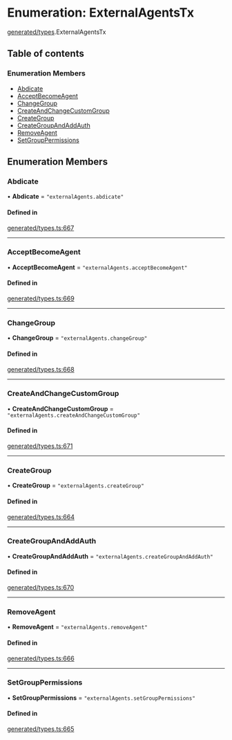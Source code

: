 # Enumeration: ExternalAgentsTx

[generated/types](../wiki/generated.types).ExternalAgentsTx

## Table of contents

### Enumeration Members

- [Abdicate](../wiki/generated.types.ExternalAgentsTx#abdicate)
- [AcceptBecomeAgent](../wiki/generated.types.ExternalAgentsTx#acceptbecomeagent)
- [ChangeGroup](../wiki/generated.types.ExternalAgentsTx#changegroup)
- [CreateAndChangeCustomGroup](../wiki/generated.types.ExternalAgentsTx#createandchangecustomgroup)
- [CreateGroup](../wiki/generated.types.ExternalAgentsTx#creategroup)
- [CreateGroupAndAddAuth](../wiki/generated.types.ExternalAgentsTx#creategroupandaddauth)
- [RemoveAgent](../wiki/generated.types.ExternalAgentsTx#removeagent)
- [SetGroupPermissions](../wiki/generated.types.ExternalAgentsTx#setgrouppermissions)

## Enumeration Members

### Abdicate

• **Abdicate** = ``"externalAgents.abdicate"``

#### Defined in

[generated/types.ts:667](https://github.com/PolymathNetwork/polymesh-sdk/blob/c37bc05d/src/generated/types.ts#L667)

___

### AcceptBecomeAgent

• **AcceptBecomeAgent** = ``"externalAgents.acceptBecomeAgent"``

#### Defined in

[generated/types.ts:669](https://github.com/PolymathNetwork/polymesh-sdk/blob/c37bc05d/src/generated/types.ts#L669)

___

### ChangeGroup

• **ChangeGroup** = ``"externalAgents.changeGroup"``

#### Defined in

[generated/types.ts:668](https://github.com/PolymathNetwork/polymesh-sdk/blob/c37bc05d/src/generated/types.ts#L668)

___

### CreateAndChangeCustomGroup

• **CreateAndChangeCustomGroup** = ``"externalAgents.createAndChangeCustomGroup"``

#### Defined in

[generated/types.ts:671](https://github.com/PolymathNetwork/polymesh-sdk/blob/c37bc05d/src/generated/types.ts#L671)

___

### CreateGroup

• **CreateGroup** = ``"externalAgents.createGroup"``

#### Defined in

[generated/types.ts:664](https://github.com/PolymathNetwork/polymesh-sdk/blob/c37bc05d/src/generated/types.ts#L664)

___

### CreateGroupAndAddAuth

• **CreateGroupAndAddAuth** = ``"externalAgents.createGroupAndAddAuth"``

#### Defined in

[generated/types.ts:670](https://github.com/PolymathNetwork/polymesh-sdk/blob/c37bc05d/src/generated/types.ts#L670)

___

### RemoveAgent

• **RemoveAgent** = ``"externalAgents.removeAgent"``

#### Defined in

[generated/types.ts:666](https://github.com/PolymathNetwork/polymesh-sdk/blob/c37bc05d/src/generated/types.ts#L666)

___

### SetGroupPermissions

• **SetGroupPermissions** = ``"externalAgents.setGroupPermissions"``

#### Defined in

[generated/types.ts:665](https://github.com/PolymathNetwork/polymesh-sdk/blob/c37bc05d/src/generated/types.ts#L665)
